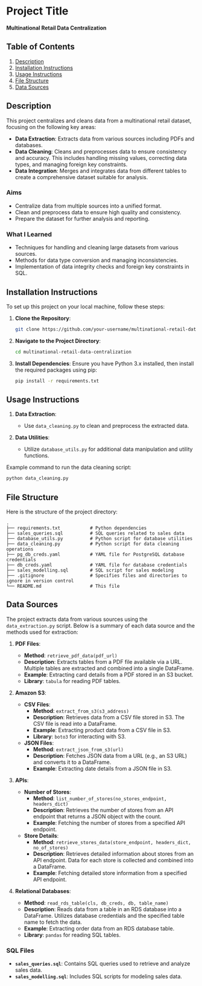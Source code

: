 

# Project Title

**Multinational Retail Data Centralization**

## Table of Contents

1. [Description](#description)
2. [Installation Instructions](#installation-instructions)
3. [Usage Instructions](#usage-instructions)
4. [File Structure](#file-structure)
5. [Data Sources](#data-sources)


## Description

This project centralizes and cleans data from a multinational retail dataset, focusing on the following key areas:

- **Data Extraction**: Extracts data from various sources including PDFs and databases.
- **Data Cleaning**: Cleans and preprocesses data to ensure consistency and accuracy. This includes handling missing values, correcting data types, and managing foreign key constraints.
- **Data Integration**: Merges and integrates data from different tables to create a comprehensive dataset suitable for analysis.


### Aims

- Centralize data from multiple sources into a unified format.
- Clean and preprocess data to ensure high quality and consistency.
- Prepare the dataset for further analysis and reporting.

### What I Learned

- Techniques for handling and cleaning large datasets from various sources.
- Methods for data type conversion and managing inconsistencies.
- Implementation of data integrity checks and foreign key constraints in SQL.

## Installation Instructions

To set up this project on your local machine, follow these steps:

1. **Clone the Repository**:
    ```bash
    git clone https://github.com/your-username/multinational-retail-data-centralization.git
    ```

2. **Navigate to the Project Directory**:
    ```bash
    cd multinational-retail-data-centralization
    ```

3. **Install Dependencies**:
    Ensure you have Python 3.x installed, then install the required packages using pip:
    ```bash
    pip install -r requirements.txt
    ```



## Usage Instructions

1. **Data Extraction**:
   - Use `data_cleaning.py` to clean and preprocess the extracted data.

2. **Data Utilities**:
   - Utilize `database_utils.py` for additional data manipulation and utility functions.

Example command to run the data cleaning script:
```bash
python data_cleaning.py
```

## File Structure

Here is the structure of the project directory:

```plaintext
.
├── requirements.txt           # Python dependencies
├── sales_queries.sql          # SQL queries related to sales data
├── database_utils.py          # Python script for database utilities
├── data_cleaning.py           # Python script for data cleaning operations
├── pg_db_creds.yaml           # YAML file for PostgreSQL database credentials
├── db_creds.yaml              # YAML file for database credentials
├── sales_modelling.sql        # SQL script for sales modeling
├── .gitignore                 # Specifies files and directories to ignore in version control
└── README.md                  # This file
```


## Data Sources

The project extracts data from various sources using the `data_extraction.py` script. Below is a summary of each data source and the methods used for extraction:

1. **PDF Files**:
   - **Method**: `retrieve_pdf_data(pdf_url)`
   - **Description**: Extracts tables from a PDF file available via a URL. Multiple tables are extracted and combined into a single DataFrame.
   - **Example**: Extracting card details from a PDF stored in an S3 bucket.
   - **Library**: `tabula` for reading PDF tables.

2. **Amazon S3**:
   - **CSV Files**:
     - **Method**: `extract_from_s3(s3_address)`
     - **Description**: Retrieves data from a CSV file stored in S3. The CSV file is read into a DataFrame.
     - **Example**: Extracting product data from a CSV file in S3.
     - **Library**: `boto3` for interacting with S3.
   - **JSON Files**:
     - **Method**: `extract_json_from_s3(url)`
     - **Description**: Fetches JSON data from a URL (e.g., an S3 URL) and converts it to a DataFrame.
     - **Example**: Extracting date details from a JSON file in S3.

3. **APIs**:
   - **Number of Stores**:
     - **Method**: `list_number_of_stores(no_stores_endpoint, headers_dict)`
     - **Description**: Retrieves the number of stores from an API endpoint that returns a JSON object with the count.
     - **Example**: Fetching the number of stores from a specified API endpoint.
   - **Store Details**:
     - **Method**: `retrieve_stores_data(store_endpoint, headers_dict, no_of_stores)`
     - **Description**: Retrieves detailed information about stores from an API endpoint. Data for each store is collected and combined into a DataFrame.
     - **Example**: Fetching detailed store information from a specified API endpoint.

5. **Relational Databases**:
   - **Method**: `read_rds_table(cls, db_creds, db, table_name)`
   - **Description**: Reads data from a table in an RDS database into a DataFrame. Utilizes database credentials and the specified table name to fetch the data.
   - **Example**: Extracting order data from an RDS database table.
   - **Library**: `pandas` for reading SQL tables.




### SQL Files

- **`sales_queries.sql`**: Contains SQL queries used to retrieve and analyze sales data.
- **`sales_modelling.sql`**: Includes SQL scripts for modeling sales data.

